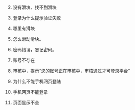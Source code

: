 2. 没有滑块、找不到滑块

2. 登录为什么提示验证失败

2. 哪里有滑块

2. 怎么滑动滑块。

3. 密码错误，忘记密码。

4. 账号不存在

5. 审核中，提示“您的账号正在审核中，审核通过才可登录平台”

6. 为什么不能手机网页登陆

6. 手机网页不能登录

6. 页面显示不全